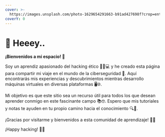 ```yaml
---
cover: >-
  https://images.unsplash.com/photo-1629654291663-b91ad427698f?crop=entropy&cs=srgb&fm=jpg&ixid=M3wxOTcwMjR8MHwxfHNlYXJjaHwxfHxjb21wdXRlcnN8ZW58MHx8fHwxNzI3NzQ1MDkzfDA&ixlib=rb-4.0.3&q=85
coverY: 0
---
```


# 👋 Heeey..

**¡Bienvenidos a mi espacio! 🌟**

Soy un aprendiz apasionado del hacking ético 🕵️‍♂️💻 y he creado esta página para compartir mi viaje en el mundo de la ciberseguridad 🔐. Aquí encontrarás mis experiencias y descubrimientos mientras desarrollo máquinas virtuales en diversas plataformas 🖥️🌐.

Mi objetivo es que este sitio sea un recurso útil para todos los que desean aprender conmigo en este fascinante campo 📚🤓. Espero que mis tutoriales y notas te ayuden en tu propio camino hacia el conocimiento 🔍🚀.

¡Gracias por visitarme y bienvenidos a esta comunidad de aprendizaje! 🙌✨

¡Happy hacking! 🔑💚

